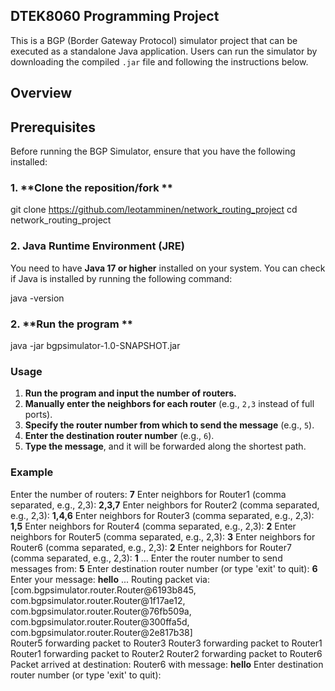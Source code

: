 ## DTEK8060 Programming Project


This is a BGP (Border Gateway Protocol) simulator project that can be executed as a standalone Java application. Users can run the simulator by downloading the compiled `.jar` file and following the instructions below.
## Overview



## Prerequisites

Before running the BGP Simulator, ensure that you have the following installed:
### 1. **Clone the reposition/fork **
git clone https://github.com/leotamminen/network_routing_project
cd network_routing_project


### 2. **Java Runtime Environment (JRE)**

You need to have **Java 17 or higher** installed on your system. You can check if Java is installed by running the following command:

java -version
### 2. **Run the program **
java -jar bgpsimulator-1.0-SNAPSHOT.jar
### Usage
1. **Run the program and input the number of routers.**
2. **Manually enter the neighbors for each router** (e.g., `2,3` instead of full ports).
3. **Specify the router number from which to send the message** (e.g., `5`).
4. **Enter the destination router number** (e.g., `6`).
5. **Type the message**, and it will be forwarded along the shortest path.

### Example
Enter the number of routers: **7**
Enter neighbors for Router1 (comma separated, e.g., 2,3): **2,3,7**
Enter neighbors for Router2 (comma separated, e.g., 2,3): **1,4,6**
Enter neighbors for Router3 (comma separated, e.g., 2,3): **1,5**
Enter neighbors for Router4 (comma separated, e.g., 2,3): **2**
Enter neighbors for Router5 (comma separated, e.g., 2,3): **3**
Enter neighbors for Router6 (comma separated, e.g., 2,3): **2**
Enter neighbors for Router7 (comma separated, e.g., 2,3): **1**
...
Enter the router number to send messages from: **5**
Enter destination router number (or type 'exit' to quit): **6**
Enter your message: **hello**
...
Routing packet via: [com.bgpsimulator.router.Router@6193b845, com.bgpsimulator.router.Router@1f17ae12, com.bgpsimulator.router.Router@76fb509a, com.bgpsimulator.router.Router@300ffa5d, com.bgpsimulator.router.Router@2e817b38]  
Router5 forwarding packet to Router3
Router3 forwarding packet to Router1
Router1 forwarding packet to Router2
Router2 forwarding packet to Router6
Packet arrived at destination: Router6 with message: **hello**
Enter destination router number (or type 'exit' to quit): 



